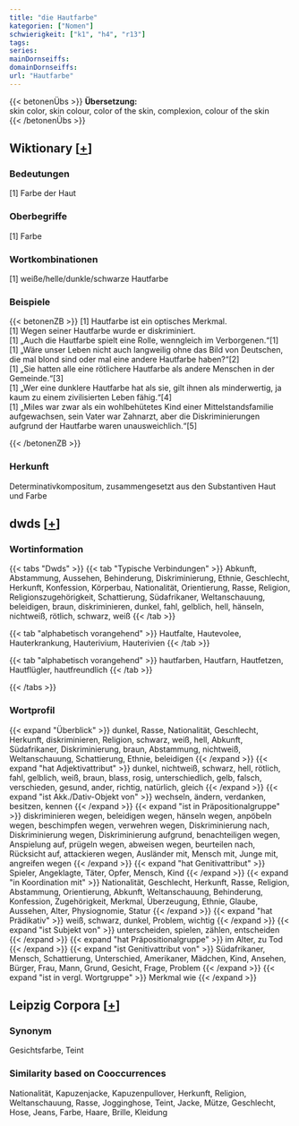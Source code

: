 ```yaml
---
title: "die Hautfarbe"
kategorien: ["Nomen"]
schwierigkeit: ["k1", "h4", "r13"]
tags:
series:
mainDornseiffs:
domainDornseiffs:
url: "Hautfarbe"
---
```


{{< betonenÜbs >}}
**Übersetzung:**  
skin color, skin colour, color of the skin, complexion, colour of the skin  
{{< /betonenÜbs >}}

## Wiktionary [[+](https://de.wiktionary.org/wiki/Hautfarbe)]

### Bedeutungen
[1] Farbe der Haut  

### Oberbegriffe
[1] Farbe  

### Wortkombinationen
[1] weiße/helle/dunkle/schwarze Hautfarbe  

### Beispiele
{{< betonenZB >}}
[1] Hautfarbe ist ein optisches Merkmal.  
[1] Wegen seiner Hautfarbe wurde er diskriminiert.  
[1] „Auch die Hautfarbe spielt eine Rolle, wenngleich im Verborgenen.“[1]  
[1] „Wäre unser Leben nicht auch langweilig ohne das Bild von Deutschen, die mal blond sind oder mal eine andere Hautfarbe haben?“[2]  
[1] „Sie hatten alle eine rötlichere Hautfarbe als andere Menschen in der Gemeinde.“[3]  
[1] „Wer eine dunklere Hautfarbe hat als sie, gilt ihnen als minderwertig, ja kaum zu einem zivilisierten Leben fähig.“[4]  
[1] „Miles war zwar als ein wohlbehütetes Kind einer Mittelstandsfamilie aufgewachsen, sein Vater war Zahnarzt, aber die Diskriminierungen aufgrund der Hautfarbe waren unausweichlich.“[5]  

{{< /betonenZB >}}
### Herkunft
Determinativkompositum, zusammengesetzt aus den Substantiven Haut und Farbe  



## dwds [[+](https://www.dwds.de/wb/Hautfarbe)]

### Wortinformation
{{< tabs "Dwds" >}}
{{< tab "Typische Verbindungen" >}}
Abkunft, Abstammung, Aussehen, Behinderung, Diskriminierung, Ethnie, Geschlecht, Herkunft, Konfession, Körperbau, Nationalität, Orientierung, Rasse, Religion, Religionszugehörigkeit, Schattierung, Südafrikaner, Weltanschauung, beleidigen, braun, diskriminieren, dunkel, fahl, gelblich, hell, hänseln, nichtweiß, rötlich, schwarz, weiß
{{< /tab >}}

{{< tab "alphabetisch vorangehend" >}}
Hautfalte, Hautevolee, Hauterkrankung, Hauterivium, Hauterivien
{{< /tab >}}

{{< tab "alphabetisch vorangehend" >}}
hautfarben, Hautfarn, Hautfetzen, Hautflügler, hautfreundlich
{{< /tab >}}

{{< /tabs >}}

### Wortprofil
{{< expand "Überblick" >}} dunkel, Rasse, Nationalität, Geschlecht, Herkunft, diskriminieren, Religion, schwarz, weiß, hell, Abkunft, Südafrikaner, Diskriminierung, braun, Abstammung, nichtweiß, Weltanschauung, Schattierung, Ethnie, beleidigen {{< /expand >}}
{{< expand "hat Adjektivattribut" >}} dunkel, nichtweiß, schwarz, hell, rötlich, fahl, gelblich, weiß, braun, blass, rosig, unterschiedlich, gelb, falsch, verschieden, gesund, ander, richtig, natürlich, gleich {{< /expand >}}
{{< expand "ist Akk./Dativ-Objekt von" >}} wechseln, ändern, verdanken, besitzen, kennen {{< /expand >}}
{{< expand "ist in Präpositionalgruppe" >}} diskriminieren wegen, beleidigen wegen, hänseln wegen, anpöbeln wegen, beschimpfen wegen, verwehren wegen, Diskriminierung nach, Diskriminierung wegen, Diskriminierung aufgrund, benachteiligen wegen, Anspielung auf, prügeln wegen, abweisen wegen, beurteilen nach, Rücksicht auf, attackieren wegen, Ausländer mit, Mensch mit, Junge mit, angreifen wegen {{< /expand >}}
{{< expand "hat Genitivattribut" >}} Spieler, Angeklagte, Täter, Opfer, Mensch, Kind {{< /expand >}}
{{< expand "in Koordination mit" >}} Nationalität, Geschlecht, Herkunft, Rasse, Religion, Abstammung, Orientierung, Abkunft, Weltanschauung, Behinderung, Konfession, Zugehörigkeit, Merkmal, Überzeugung, Ethnie, Glaube, Aussehen, Alter, Physiognomie, Statur {{< /expand >}}
{{< expand "hat Prädikativ" >}} weiß, schwarz, dunkel, Problem, wichtig {{< /expand >}}
{{< expand "ist Subjekt von" >}} unterscheiden, spielen, zählen, entscheiden {{< /expand >}}
{{< expand "hat Präpositionalgruppe" >}} im Alter, zu Tod {{< /expand >}}
{{< expand "ist Genitivattribut von" >}} Südafrikaner, Mensch, Schattierung, Unterschied, Amerikaner, Mädchen, Kind, Ansehen, Bürger, Frau, Mann, Grund, Gesicht, Frage, Problem {{< /expand >}}
{{< expand "ist in vergl. Wortgruppe" >}} Merkmal wie {{< /expand >}}

## Leipzig Corpora [[+](https://corpora.uni-leipzig.de/en/res?word=Hautfarbe&corpusId=deu_newscrawl-public_2018)]


### Synonym
Gesichtsfarbe, Teint


### Similarity based on Cooccurrences
Nationalität, Kapuzenjacke, Kapuzenpullover, Herkunft, Religion, Weltanschauung, Rasse, Jogginghose, Teint, Jacke, Mütze, Geschlecht, Hose, Jeans, Farbe, Haare, Brille, Kleidung

